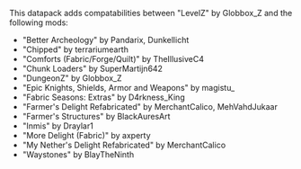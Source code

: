 This datapack adds compatabilities between "LevelZ" by Globbox_Z and the following mods:  

- "Better Archeology" by Pandarix, Dunkellicht
- "Chipped" by terrariumearth
- "Comforts (Fabric/Forge/Quilt)" by TheIllusiveC4
- "Chunk Loaders" by SuperMartijn642
- "DungeonZ" by Globbox_Z
- "Epic Knights, Shields, Armor and Weapons" by magistu_ 
- "Fabric Seasons: Extras" by D4rkness_King
- "Farmer's Delight Refabricated" by MerchantCalico, MehVahdJukaar
- "Farmer's Structures" by BlackAuresArt
- "Inmis" by Draylar1
- "More Delight (Fabric)" by axperty
- "My Nether's Delight Refabricated" by MerchantCalico
- "Waystones" by BlayTheNinth
